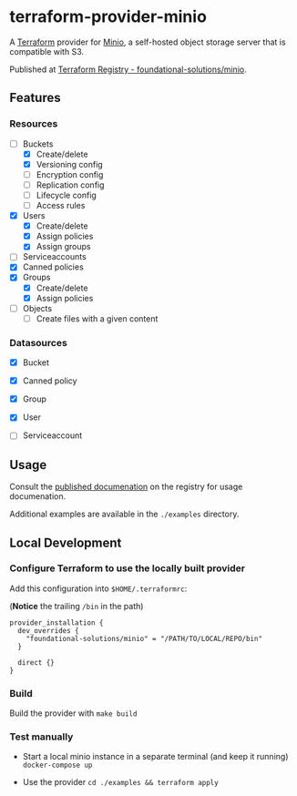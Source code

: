 # terraform-provider-minio

A [Terraform](https://terraform.io) provider for [Minio](https://min.io), a 
self-hosted object storage server that is compatible with S3.


Published at [Terraform Registry - foundational-solutions/minio](https://registry.terraform.io/providers/foundational-solutions/minio/latest/docs).

## Features

### Resources

- [ ] Buckets
  - [x] Create/delete
  - [x] Versioning config
  - [ ] Encryption config
  - [ ] Replication config
  - [ ] Lifecycle config
  - [ ] Access rules
- [x] Users
  - [x] Create/delete
  - [x] Assign policies
  - [x] Assign groups
- [ ] Serviceaccounts
- [x] Canned policies
- [x] Groups
  - [x] Create/delete
  - [x] Assign policies
- [ ] Objects
  - [  ] Create files with a given content

### Datasources

- [x] Bucket
- [x] Canned policy
- [x] Group
- [x] User
- [ ] Serviceaccount


## Usage

Consult the 
[published documenation](https://registry.terraform.io/providers/foundational-solutions/minio/latest/docs) 
on the registry for usage documenation. 

Additional examples are available in the `./examples` directory.

## Local Development

### Configure Terraform to use the locally built provider

Add this configuration into `$HOME/.terraformrc`:

(**Notice** the trailing `/bin` in the path)

```
provider_installation {
  dev_overrides {
    "foundational-solutions/minio" = "/PATH/TO/LOCAL/REPO/bin"
  }

  direct {}
}
```

### Build

Build the provider with `make build`

### Test manually

* Start a local minio instance in a separate terminal 
  (and keep it running)
  `docker-compose up`

* Use the provider
  `cd ./examples && terraform apply`
